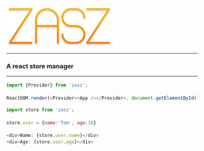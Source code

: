 ![Search](./zasz.jpg)
***
### A react store manager
***

```javascript
import {Provider} from 'zasz';

ReactDOM.render(<Provider><App /></Provider>, document.getElementById('root'));
```

```javascript
import store from 'zasz';

store.user = {name:'Tom', age:18}

<div>Name: {store.user.name}</div>
<div>Age: {store.user.age}</div>
```
